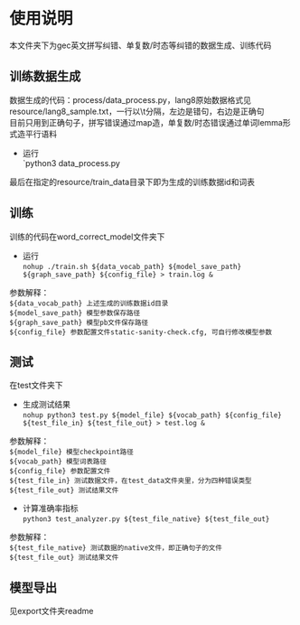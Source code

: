 
使用说明
==============  
本文件夹下为gec英文拼写纠错、单复数/时态等纠错的数据生成、训练代码

训练数据生成
-------------
数据生成的代码：process/data_process.py，lang8原始数据格式见resource/lang8_sample.txt，一行以\t分隔，左边是错句，右边是正确句  
目前只用到正确句子，拼写错误通过map造，单复数/时态错误通过单词lemma形式造平行语料
* 运行  
    `python3 data_process.py

最后在指定的resource/train_data目录下即为生成的训练数据id和词表


训练
-------------
训练的代码在word_correct_model文件夹下
* 运行  
    `nohup ./train.sh ${data_vocab_path} ${model_save_path} ${graph_save_path} ${config_file} > train.log &`  
    
参数解释：  
`${data_vocab_path} 上述生成的训练数据id目录 `  
`${model_save_path} 模型参数保存路径 `  
`${graph_save_path} 模型pb文件保存路径 `  
`${config_file} 参数配置文件static-sanity-check.cfg, 可自行修改模型参数 `  

测试 
-------------  
在test文件夹下 
* 生成测试结果   
    `nohup python3 test.py ${model_file} ${vocab_path} ${config_file} ${test_file_in} ${test_file_out} > test.log &`  
    
参数解释：  
`${model_file} 模型checkpoint路径 `    
`${vocab_path} 模型词表路径 `  
`${config_file} 参数配置文件 `  
`${test_file_in} 测试数据文件，在test_data文件夹里，分为四种错误类型 `  
`${test_file_out} 测试结果文件 `  
* 计算准确率指标  
    `python3 test_analyzer.py ${test_file_native} ${test_file_out}`  

参数解释：  
`${test_file_native} 测试数据的native文件，即正确句子的文件 `  
`${test_file_out} 测试结果文件 `  

模型导出 
-------------  
见export文件夹readme



    


